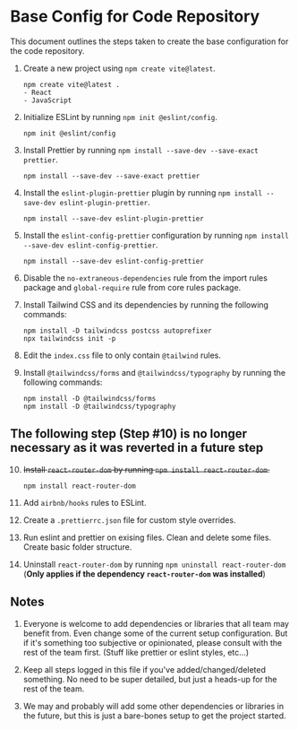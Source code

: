 # Base Config for Code Repository

This document outlines the steps taken to create the base configuration for the code repository.

1. Create a new project using `npm create vite@latest`.

   ```
   npm create vite@latest .
   - React
   - JavaScript
   ```

2. Initialize ESLint by running `npm init @eslint/config`.

   ```
   npm init @eslint/config
   ```

3. Install Prettier by running `npm install --save-dev --save-exact prettier`.

   ```
   npm install --save-dev --save-exact prettier
   ```

4. Install the `eslint-plugin-prettier` plugin by running `npm install --save-dev eslint-plugin-prettier`.

   ```
   npm install --save-dev eslint-plugin-prettier
   ```

5. Install the `eslint-config-prettier` configuration by running `npm install --save-dev eslint-config-prettier`.

   ```
   npm install --save-dev eslint-config-prettier
   ```

6. Disable the `no-extraneous-dependencies` rule from the import rules package and `global-require` rule from core rules package.

7. Install Tailwind CSS and its dependencies by running the following commands:

   ```
   npm install -D tailwindcss postcss autoprefixer
   npx tailwindcss init -p
   ```

8. Edit the `index.css` file to only contain `@tailwind` rules.

9. Install `@tailwindcss/forms` and `@tailwindcss/typography` by running the following commands:

   ```
   npm install -D @tailwindcss/forms
   npm install -D @tailwindcss/typography
   ```

## The following step (Step #10) is no longer necessary as it was reverted in a future step

10. ~~Install `react-router-dom` by running `npm install react-router-dom`.~~

    ```
    npm install react-router-dom
    ```

11. Add `airbnb/hooks` rules to ESLint.

12. Create a `.prettierrc.json` file for custom style overrides.

13. Run eslint and prettier on exising files. Clean and delete some files. Create basic folder structure.

14. Uninstall `react-router-dom` by running `npm uninstall react-router-dom` (**Only applies if the dependency `react-router-dom` was installed**)

## Notes

1. Everyone is welcome to add dependencies or libraries that all team may benefit from. Even change some of the current setup configuration. But if it's something too subjective or opinionated, please consult with the rest of the team first. (Stuff like prettier or eslint styles, etc...)

2. Keep all steps logged in this file if you've added/changed/deleted something. No need to be super detailed, but just a heads-up for the rest of the team.

3. We may and probably will add some other dependencies or libraries in the future, but this is just a bare-bones setup to get the project started.
